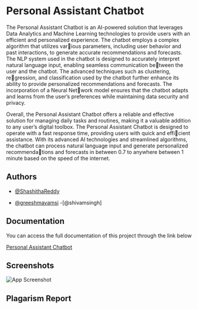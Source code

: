 
# Personal Assistant Chatbot

The Personal Assistant Chatbot is an AI-powered solution that leverages Data
Analytics and Machine Learning technologies to provide users with an efficient and
personalized experience. The chatbot employs a complex algorithm that utilizes various parameters, including user behavior and past interactions, to generate accurate
recommendations and forecasts. The NLP system used in the chatbot is designed
to accurately interpret natural language input, enabling seamless communication between the user and the chatbot. The advanced techniques such as clustering, regression, and classification used by the chatbot further enhance its ability to provide
personalized recommendations and forecasts. The incorporation of a Neural Network model ensures that the chatbot adapts and learns from the user’s preferences
while maintaining data security and privacy. 

Overall, the Personal Assistant Chatbot
offers a reliable and effective solution for managing daily tasks and routines, making
it a valuable addition to any user’s digital toolbox. The Personal Assistant Chatbot
is designed to operate with a fast response time, providing users with quick and efficient assistance. With its advanced AI technologies and streamlined algorithms, the
chatbot can process natural language input and generate personalized recommendations and forecasts in between 0.7 to anywhere between 1 minute based on the speed
of the internet.


## Authors

- [@ShashithaReddy](https://github.com/ShashithaReddy)

- [@greeshmavamsi](https://github.com/greeshmavamsi)
-[@shivamsingh]
## Documentation
You can access the full documentation of this project through the link below

[Personal Assistant Chatbot](https://drive.google.com/file/d/1-w7tRo2kK1MwJ8NSWz08lUhYp-o78SWR/view?usp=drive_link)


## Screenshots

![App Screenshot](C:\Users\DELL\Desktop)


## Plagarism Report